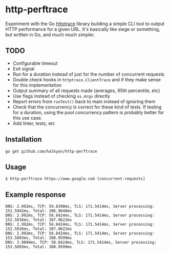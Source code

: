# http-perftrace

Experiment with the Go [httptrace](https://golang.org/pkg/net/http/httptrace/) library building a simple CLI tool to output
HTTP performance for a given URL. It's basically like siege or something, but written in Go, and much much simpler.

## TODO

* Configurable timeout
* Exit signal
* Run for a duration instead of just for the number of concurrent requests
* Double check hooks in `httptrace.ClientTrace` and if they make sense for this implementation
* Output summary of all requests made (averages, 95th percentile, etc)
* Use flags instead of checking `os.Args` directly
* Report errors from `runTest()` back to main instead of ignoring them
* Check that the concurrency is correct for these kind of tests. If testing for a duration,
using the pool concurrency pattern is probably better for this use case.
* Add linter, tests, etc

## Installation

`go get github.com/halkyon/http-perftrace`

## Usage

`$ http-perftrace https://www.google.com [concurrent-requests]`

## Example response

```
DNS: 2.992ms, TCP: 59.8398ms, TLS: 171.5414ms, Server processing: 151.5942ms, Total: 386.9648ms
DNS: 2.992ms, TCP: 58.8424ms, TLS: 171.5414ms, Server processing: 152.5916ms, Total: 387.9622ms
DNS: 2.992ms, TCP: 58.8424ms, TLS: 171.5414ms, Server processing: 152.5916ms, Total: 387.9622ms
DNS: 2.992ms, TCP: 58.8424ms, TLS: 171.5414ms, Server processing: 153.5893ms, Total: 388.9599ms
DNS: 3.9894ms, TCP: 58.8424ms, TLS: 171.5414ms, Server processing: 153.5893ms, Total: 388.9599ms
```
